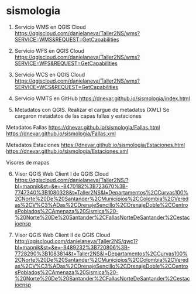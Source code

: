 # sismologia

1. Servicio WMS en QGIS Cloud https://qgiscloud.com/danielaneva/Taller2NS/wms?SERVICE=WMS&REQUEST=GetCapabilities

2. Servicio WFS en QGIS Cloud https://qgiscloud.com/danielaneva/Taller2NS/wms?SERVICE=WFS&REQUEST=GetCapabilities 

3. Servicio WCS en QGIS Cloud https://qgiscloud.com/danielaneva/Taller2NS/wms?SERVICE=WCS&REQUEST=GetCapabilities

4. Servicio WMTS en GitHub https://dnevar.github.io/sismologia/index.html


5. Metadatos con QGIS. Realizar  el cargue de metadatos  (XML)
Se cargaron metadatos de las capas fallas y estaciones

Metadatos Fallas
https://dnevar.github.io/sismologia/Fallas.html
https://dnevar.github.io/sismologia/Fallas.xml

Metadatos Estaciones
https://dnevar.github.io/sismologia/Estaciones.html
https://dnevar.github.io/sismologia/Estaciones.xml

Visores de mapas

6. Visor QGIS Web Client I de QGIS Cloud https://qgiscloud.com/danielaneva/Taller2NS/?bl=mapnik&st=&e=-8470182%3B723670%3B-7747340%3B1080328&t=Taller2NS&l=Departamentos%2CCurvas100%2CNorte%20De%20Santander%2CMunicipios%2CColombia%2CVeredas%2CV%C3%ADas%2CDrenajeSencillo%2CDrenajeDoble%2CCentrosPoblados%2CAmenaza%20Sismica%20-%20Norte%20De%20Santander%2CFallasNorteDeSantander%2Cestacioensp

7. Visor QGIS Web Client II de QGIS Cloud http://qgiscloud.com/danielaneva/Taller2NS/qwc1?bl=mapnik&st=&e=-8489232%3B720806%3B-7728290%3B1083814&t=Taller2NS&l=Departamentos%2CCurvas100%2CNorte%20De%20Santander%2CMunicipios%2CColombia%2CVeredas%2CV%C3%ADas%2CDrenajeSencillo%2CDrenajeDoble%2CCentrosPoblados%2CAmenaza%20Sismica%20-%20Norte%20De%20Santander%2CFallasNorteDeSantander%2Cestacioensp




